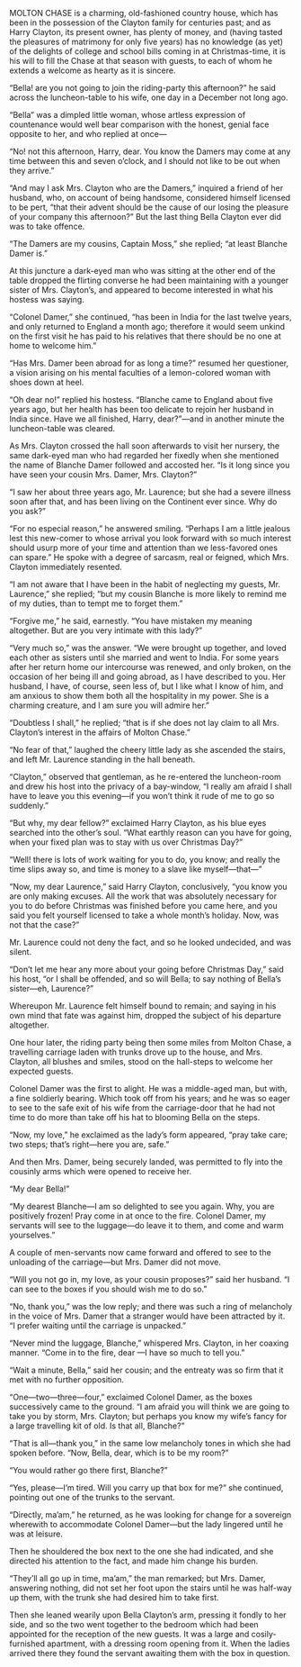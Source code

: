 MOLTON CHASE is a charming, old-fashioned country house, which has been in the possession of the Clayton family for centuries past; and as Harry Clayton, its present owner, has plenty of money, and (having tasted the pleasures of matrimony for only five years) has no knowledge (as yet) of the delights of college and school bills coming in at Christmas-time, it is his will to fill the Chase at that season with guests, to each of whom he extends a welcome as hearty as it is sincere.

“Bella! are you not going to join the riding-party this afternoon?” he said across the luncheon-table to his wife, one day in a December not long ago.

“Bella” was a dimpled little woman, whose artless expression of countenance would well bear comparison with the honest, genial face opposite to her, and who replied at once—

“No! not this afternoon, Harry, dear. You know the Damers may come at any time between this and seven o’clock, and I should not like to be out when they arrive.”

“And may I ask Mrs. Clayton who are the Damers,” inquired a friend of her husband, who, on account of being handsome, considered himself licensed to be pert, “that their advent should be the cause of our losing the pleasure of your company this afternoon?”
But the last thing Bella Clayton ever did was to take offence.

“The Damers are my cousins, Captain Moss,” she replied; “at least Blanche Damer is.”

At this juncture a dark-eyed man who was sitting at the other end of the table dropped the flirting converse he had been maintaining with a younger sister of Mrs. Clayton’s, and appeared to become interested in what his hostess was saying.

“Colonel Damer,” she continued, “has been in India for the last twelve years, and only returned to England a month ago; therefore it would seem unkind on the first visit he has paid to his relatives that there should be no one at home to welcome him.”

“Has Mrs. Damer been abroad for as long a time?” resumed her questioner, a vision arising on his mental faculties of a lemon-colored woman with shoes down at heel.

“Oh dear no!” replied his hostess. “Blanche came to England about five years ago, but her health has been too delicate to rejoin her husband in India since. Have we all finished, Harry, dear?”—and in another minute the luncheon-table was cleared.

As Mrs. Clayton crossed the hall soon afterwards to visit her nursery, the same dark-eyed man who had regarded her fixedly when she mentioned the name of Blanche Damer followed and accosted her.
“Is it long since you have seen your cousin Mrs. Damer, Mrs. Clayton?”

“I saw her about three years ago, Mr. Laurence; but she had a severe illness soon after that, and has been living on the Continent ever since. Why do you ask?”

“For no especial reason,” he answered smiling. “Perhaps I am a little jealous lest this new-comer to whose arrival you look forward with so much interest should usurp more of your time and attention than we less-favored ones can spare.”
He spoke with a degree of sarcasm, real or feigned, which Mrs. Clayton immediately resented.

“I am not aware that I have been in the habit of neglecting my guests, Mr. Laurence,” she replied; “but my cousin Blanche is more likely to remind me of my duties, than to tempt me to forget them.”

“Forgive me,” he said, earnestly. “You have mistaken my meaning altogether. But are you very intimate with this lady?”

“Very much so,” was the answer. “We were brought up together, and loved each other as sisters until she married and went to India. For some years after her return home our intercourse was renewed, and only broken, on the occasion of her being ill and going abroad, as I have described to you. Her husband, I have, of course, seen less of, but I like what I know of him, and am anxious to show them both all the hospitality in my power. She is a charming creature, and I am sure you will admire her.”

“Doubtless I shall,” he replied; “that is if she does not lay claim to all Mrs. Clayton’s interest in the affairs of Molton Chase.”

“No fear of that,” laughed the cheery little lady as she ascended the stairs, and left Mr. Laurence standing in the hall beneath.

“Clayton,” observed that gentleman, as he re-entered the luncheon-room and drew his host into the privacy of a bay-window, “I really am afraid I shall have to leave you this evening—if you won’t think it rude of me to go so suddenly.”

“But why, my dear fellow?” exclaimed Harry Clayton, as his blue eyes searched into the other’s soul. “What earthly reason can you have for going, when your fixed plan was to stay with us over Christmas Day?”

“Well! there is lots of work waiting for you to do, you know; and really the time slips away so, and time is money to a slave like myself—that—”

“Now, my dear Laurence,” said Harry Clayton, conclusively, “you know you are only making excuses. All the work that was absolutely necessary for you to do before Christmas was finished before you came here, and you said you felt yourself licensed to take a whole month’s holiday. Now, was not that the case?”

Mr. Laurence could not deny the fact, and so he looked undecided, and was silent.

“Don’t let me hear any more about your going before Christmas Day,” said his host, “or I shall be offended, and so will Bella; to say nothing of Bella’s sister—eh, Laurence?”

Whereupon Mr. Laurence felt himself bound to remain; and saying in his own mind that fate was against him, dropped the subject of his departure altogether.

One hour later, the riding party being then some miles from Molton Chase, a travelling carriage laden with trunks drove up to the house, and Mrs. Clayton, all blushes and smiles, stood on the hall-steps to welcome her expected guests.

Colonel Damer was the first to alight. He was a middle-aged man, but with, a fine soldierly bearing. Which took off from his years; and he was so eager to see to the safe exit of his wife from the carriage-door that he had not time to do more than take off his hat to blooming Bella on the steps.

“Now, my love,” he exclaimed as the lady’s form appeared, “pray take care; two steps; that’s right—here you are, safe.”

And then Mrs. Damer, being securely landed, was permitted to fly into the cousinly arms which were opened to receive her.

“My dear Bella!”

“My dearest Blanche—I am so delighted to see you again. Why, you are positively frozen! Pray come in at once to the fire. Colonel Damer, my servants will see to the luggage—do leave it to them, and come and warm yourselves.”

A couple of men-servants now came forward and offered to see to the unloading of the carriage—but Mrs. Damer did not move.

“Will you not go in, my love, as your cousin proposes?” said her husband. “I can see to the boxes if you should wish me to do so.”

“No, thank you,” was the low reply; and there was such a ring of melancholy in the voice of Mrs. Damer that a stranger would have been attracted by it. “I prefer waiting until the carriage is unpacked.”

“Never mind the luggage, Blanche,” whispered Mrs. Clayton, in her coaxing manner. “Come in to the fire, dear —I have so much to tell you.”

“Wait a minute, Bella,” said her cousin; and the entreaty was so firm that it met with no further opposition.

“One—two—three—four,” exclaimed Colonel Damer, as the boxes successively came to the ground. “I am afraid you will think we are going to take you by storm, Mrs. Clayton; but perhaps you know my wife’s fancy for a large travelling kit of old. Is that all, Blanche?”

“That is all—thank you,” in the same low melancholy tones in which she had spoken before. “Now, Bella, dear, which is to be my room?”

“You would rather go there first, Blanche?”

“Yes, please—I’m tired. Will you carry up that box for me?” she continued, pointing out one of the trunks to the servant.

“Directly, ma’am,” he returned, as he was looking for change for a sovereign wherewith to accommodate Colonel Damer—but the lady lingered until he was at leisure.

Then he shouldered the box next to the one she had indicated, and she directed his attention to the fact, and made him change his burden.

“They’ll all go up in time, ma’am,” the man remarked; but Mrs. Damer, answering nothing, did not set her foot upon the stairs until he was half-way up them, with the trunk she had desired him to take first.

Then she leaned wearily upon Bella Clayton’s arm, pressing it fondly to her side, and so the two went together to the bedroom which had been appointed for the reception of the new guests. It was a large and cosily-furnished apartment, with a dressing room opening from it. When the ladies arrived there they found the servant awaiting them with the box in question.
